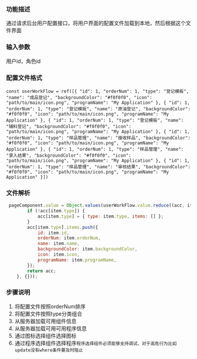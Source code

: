 
### 功能描述

通过请求后台用户配置接口，将用户界面的配置文件加载到本地，然后根据这个文件界面

### 输入参数

用户id，角色id


### 配置文件格式
`const userWorkFlow = ref([{
    "id": 1,
    "orderNum": 1,
    "type": "登记模板",
    "name": "成品登记",
    "backgroundColor": "#f0f0f0",
    "icon": "path/to/main/icon.png",
    "programName": "My Application"
}, {
    "id": 1,
    "orderNum": 1,
    "type": "登记模板",
    "name": "原油登记",
    "backgroundColor": "#f0f0f0",
    "icon": "path/to/main/icon.png",
    "programName": "My Application"
}, {
    "id": 1,
    "orderNum": 1,
    "type": "登记模板",
    "name": "辅料登记",
    "backgroundColor": "#f0f0f0",
    "icon": "path/to/main/icon.png",
    "programName": "My Application"
}, {
    "id": 1,
    "orderNum": 1,
    "type": "样品管理",
    "name": "接收样品",
    "backgroundColor": "#f0f0f0",
    "icon": "path/to/main/icon.png",
    "programName": "My Application"
}, {
    "id": 1,
    "orderNum": 1,
    "type": "样品管理",
    "name": "录入结果",
    "backgroundColor": "#f0f0f0",
    "icon": "path/to/main/icon.png",
    "programName": "My Application"
}, {
    "id": 1,
    "orderNum": 1,
    "type": "样品管理",
    "name": "审核结果",
    "backgroundColor": "#f0f0f0",
    "icon": "path/to/main/icon.png",
    "programName": "My Application"
}])`

### 文件解析
```js
 pageComponent.value = Object.values(userWorkFlow.value.reduce((acc, item) => {
        if (!acc[item.type]) {
            acc[item.type] = { type: item.type, items: [] };
        }
        acc[item.type].items.push({
            id: item.id,
            orderNum: item.orderNum,
            name: item.name,
            backgroundColor: item.backgroundColor,
            icon: item.icon,
            programName: item.programName,
        });
        return acc;
    }, {}));
```
### 步骤说明
1. 将配置文件按照orderNum排序
2. 将配置文件按照type分类组合
3. 从服务器加载可用组件信息
4. 从服务器加载可用可用程序信息
5. 通过图标选择组件选择图标
6. 通过程序选择组件选择程序`程序选择组件必须能够支持调试，对于高危行为比如update没有where条件要及时阻止`



